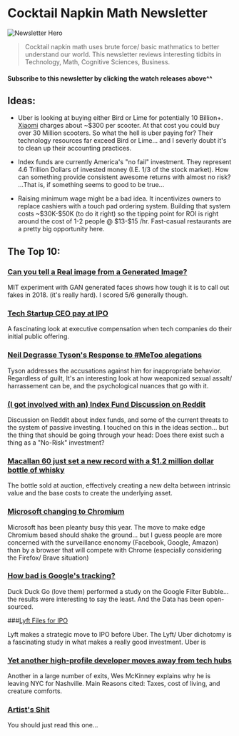 # Cocktail Napkin Math Newsletter 

![Newsletter Hero](/Users/jonpauluritis/Downloads/one.jpg)

> Cocktail napkin math uses brute force/ basic mathmatics to better understand our world. This newsletter reviews interesting tidbits in Technology, Math, Cognitive Sciences, Business.

#### Subscribe to this newsletter by clicking the watch releases above^^

## Ideas: 

* Uber is looking at buying either Bird or Lime for potentially 10 Billion+. [Xiaomi](https://www.mi.com/global/mi-electric-scooter/) charges about ~$300 per scooter. At that cost you could buy over 30 Million scooters. So what the hell is uber paying for? Their technology resources far exceed Bird or Lime... and I severly doubt it's to clean up their accounting practices.

* Index funds are currently America's "no fail" investment. They represent 4.6 Trillion Dollars of invested money (I.E. 1/3 of the stock market). How can something provide consistent awesome returns with almost no risk? ...That is, if something seems to good to be true...

* Raising minimum wage might be a bad idea. It incentivizes owners to replace cashiers with a touch pad ordering system. Building that system costs ~\$30K-\$50K (to do it right) so the tipping point for ROI is right around the cost of 1-2 people @ $13-\$15 /hr. Fast-casual restaurants are a pretty big opportunity here.


## The Top 10:

### [Can you tell a Real image from a Generated Image?](http://nikola.mit.edu/experiment)

MIT experiment with GAN generated faces shows how tough it is to call out fakes in 2018. (it's really hard). I scored 5/6 generally though. 

### [Tech Startup CEO pay at IPO](https://about.crunchbase.com/blog/startup-ceo-salary/)

A fascinating look at executive compensation when tech companies do their initial public offering. 

### [Neil Degrasse Tyson's Response to #MeToo alegations](https://www.facebook.com/notes/neil-degrasse-tyson/on-being-accused/10156870826326613/)

Tyson addresses the accusations against him for inappropriate behavior. Regardless of guilt, It's an interesting look at how weaponized sexual assalt/ harrassement can be, and the psychological nuances that go with it.  

### [(I got involved with an) Index Fund Discussion on Reddit](https://www.reddit.com/r/financialindependence/comments/a1miwu/the_father_of_index_funds_sounds_a_warning_on/)

Discussion on Reddit about index funds, and some of the current threats to the system of passive investing. I touched on this in the ideas section... but the thing that should be going through your head: Does there exist such a thing as a "No-Risk" investment?

### [Macallan 60 just set a new record with a $1.2 million dollar bottle of whisky](https://www.christies.com/features/5-minutes-with-a-1926-bottle-of-The-Macallan-whisky-9384-1.aspx) 

The bottle sold at auction, effectively creating a new delta between intrinsic value and the base costs to create the underlying asset. 

### [Microsoft changing to Chromium](https://www.theverge.com/2018/12/4/18125238/microsoft-chrome-browser-windows-10-edge-chromium)

Microsoft has been pleanty busy this year. The move to make edge Chromium based  should shake the ground... but I guess people are more concerned with the surveillance enonomy (Facebook, Google, Amazon) than by a browser that will compete with Chrome (especially considering the Firefox/ Brave situation)

### [How bad is Google's tracking?](https://spreadprivacy.com/google-filter-bubble-study/)

Duck Duck Go (love them) performed a study on the Google Filter Bubble... the results were interesting to say the least. And the Data has been open-sourced.

###[Lyft Files for IPO](https://www.reuters.com/article/us-lyft-ipo/ride-hailing-firm-lyft-inc-files-for-ipo-idUSKBN1O51AA)

Lyft makes a strategic move to IPO before Uber. The Lyft/ Uber dichotomy is a fascinating study in what makes a really good investment. Uber is 

### [Yet another high-profile developer moves away from tech hubs](http://wesmckinney.com/blog/leaving-nyc-for-nashville/)

Another in a large number of exits, Wes McKinney explains why he is leaving NYC for Nashville. Main Reasons cited: Taxes, cost of living, and creature comforts.

### [Artist's Shit](https://en.wikipedia.org/wiki/Artist%27s_Shit)

You should just read this one...



